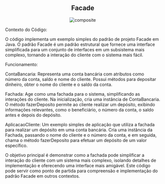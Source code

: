 <h2 align="center">Facade</center></h2>

<p align="center">
  <img src="https://github.com/larissasouz/Bertoti/assets/102266928/979ced47-b12d-4dbf-aa0c-f73e0ef3ae55" alt="composite">


</p>



Contexto do Código:

O código implementa um exemplo simples do padrão de projeto Facade em Java. O padrão Facade é um padrão estrutural que fornece uma interface simplificada para um conjunto de interfaces em um subsistema mais complexo, tornando a interação do cliente com o sistema mais fácil.

Funcionamento:

ContaBancaria: Representa uma conta bancária com atributos como número da conta, saldo e nome do cliente. Possui métodos para depositar dinheiro, obter o nome do cliente e o saldo da conta.

Fachada: Age como uma fachada para o sistema, simplificando as interações do cliente. Na inicialização, cria uma instância de ContaBancaria. O método fazerDeposito permite ao cliente realizar um depósito, exibindo informações relevantes, como o beneficiário, o número da conta, o saldo antes e depois do depósito.

AplicacaoCliente: Um exemplo simples de aplicação que utiliza a fachada para realizar um depósito em uma conta bancária. Cria uma instância da Fachada, passando o nome do cliente e o número da conta, e em seguida, chama o método fazerDeposito para efetuar um depósito de um valor específico.

O objetivo principal é demonstrar como a fachada pode simplificar a interação do cliente com um sistema mais complexo, isolando detalhes de implementação e oferecendo uma interface mais amigável. Este código pode servir como ponto de partida para compreensão e implementação do padrão Facade em outros contextos.
